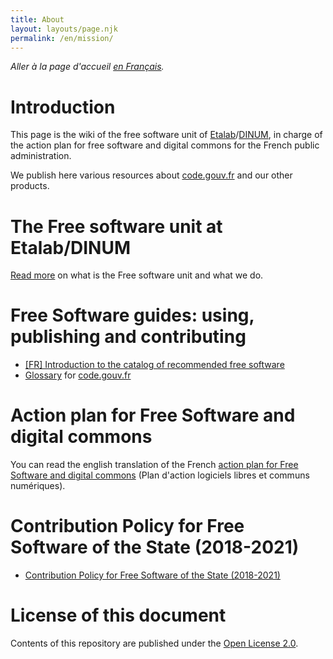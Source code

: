 ```yaml
---
title: About
layout: layouts/page.njk
permalink: /en/mission/
---
```


*Aller à la page d'accueil [en Français](/fr/mission/).*

# Introduction

This page is the wiki of the free software unit of [Etalab](https://www.etalab.gouv.fr/)/[DINUM](https://www.numerique.gouv.fr/), in charge of the action plan for free software and digital commons for the French public administration.

We publish here various resources about [code.gouv.fr](/en/) and our other products.

# The Free software unit at Etalab/DINUM

[Read more](https://speakerdeck.com/bluehats/dinum-50b5bb2c-3e6c-4541-a988-b6fafcf446ca) on what is the Free software unit and what we do.

# Free Software guides: using, publishing and contributing

- [\[FR\] Introduction to the catalog of recommended free software](/fr/doc/sill/)
- [Glossary](/en/doc/glossary/) for [code.gouv.fr](/en/)

# Action plan for Free Software and digital commons

You can read the english translation of the French [action plan for Free Software and digital commons](/en/action-plan-for-free-software-and-digital-commons/) (Plan d'action logiciels libres et communs numériques).

# Contribution Policy for Free Software of the State (2018-2021)

- [Contribution Policy for Free Software of the State (2018-2021)](/pocos/index.en.md)

# License of this document

Contents of this repository are published under the [Open License 2.0](https://spdx.org/licenses/etalab-2.0.html).

